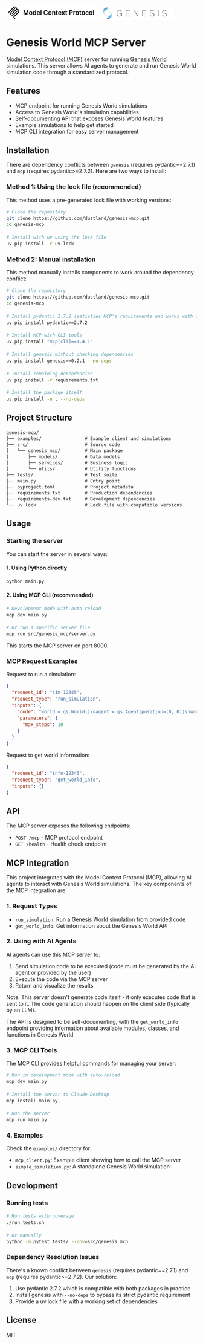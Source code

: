 <img src="imgs/mcp.png" alt="MCP" width="240" />
<img src="imgs/big_text.png" alt="Genesis" width="200" />

# Genesis World MCP Server

[Model Context Protocol (MCP)](https://github.com/modelcontextprotocol/python-sdk) server for running [Genesis World](https://genesis-embodied-ai.github.io/) simulations. This server allows AI agents to generate and run Genesis World simulation code through a standardized protocol.

## Features

- MCP endpoint for running Genesis World simulations
- Access to Genesis World's simulation capabilities
- Self-documenting API that exposes Genesis World features
- Example simulations to help get started
- MCP CLI integration for easy server management

## Installation

There are dependency conflicts between `genesis` (requires pydantic==2.7.1) and `mcp` (requires pydantic>=2.7.2). Here are two ways to install:

### Method 1: Using the lock file (recommended)

This method uses a pre-generated lock file with working versions:

```bash
# Clone the repository
git clone https://github.com/dustland/genesis-mcp.git
cd genesis-mcp

# Install with uv using the lock file
uv pip install -r uv.lock
```

### Method 2: Manual installation

This method manually installs components to work around the dependency conflict:

```bash
# Clone the repository
git clone https://github.com/dustland/genesis-mcp.git
cd genesis-mcp

# Install pydantic 2.7.2 (satisfies MCP's requirements and works with genesis)
uv pip install pydantic==2.7.2

# Install MCP with CLI tools
uv pip install "mcp[cli]==1.4.1"

# Install genesis without checking dependencies
uv pip install genesis==0.2.1 --no-deps

# Install remaining dependencies
uv pip install -r requirements.txt

# Install the package itself
uv pip install -e . --no-deps
```

## Project Structure

```
genesis-mcp/
├── examples/                # Example client and simulations
├── src/                     # Source code
│   └── genesis_mcp/         # Main package
│       ├── models/          # Data models
│       ├── services/        # Business logic
│       └── utils/           # Utility functions
├── tests/                   # Test suite
├── main.py                  # Entry point
├── pyproject.toml           # Project metadata
├── requirements.txt         # Production dependencies
├── requirements-dev.txt     # Development dependencies
└── uv.lock                  # Lock file with compatible versions
```

## Usage

### Starting the server

You can start the server in several ways:

#### 1. Using Python directly

```bash
python main.py
```

#### 2. Using MCP CLI (recommended)

```bash
# Development mode with auto-reload
mcp dev main.py

# Or run a specific server file
mcp run src/genesis_mcp/server.py
```

This starts the MCP server on port 8000.

### MCP Request Examples

Request to run a simulation:

```json
{
  "request_id": "sim-12345",
  "request_type": "run_simulation",
  "inputs": {
    "code": "world = gs.World()\nagent = gs.Agent(position=(0, 0))\nworld.add_agent(agent)\n\nfor step in range(10):\n    agent.move(direction=\"north\", distance=1)\n    world.step()\n    print(f\"Step {step}: Agent at position {agent.position}\")\n\nresult = {\n    \"world_state\": world.get_state(),\n    \"agent_positions\": [a.position for a in world.agents]\n}",
    "parameters": {
      "max_steps": 10
    }
  }
}
```

Request to get world information:

```json
{
  "request_id": "info-12345",
  "request_type": "get_world_info",
  "inputs": {}
}
```

## API

The MCP server exposes the following endpoints:

- `POST /mcp` - MCP protocol endpoint
- `GET /health` - Health check endpoint

## MCP Integration

This project integrates with the Model Context Protocol (MCP), allowing AI agents to interact with Genesis World simulations. The key components of the MCP integration are:

### 1. Request Types

- `run_simulation`: Run a Genesis World simulation from provided code
- `get_world_info`: Get information about the Genesis World API

### 2. Using with AI Agents

AI agents can use this MCP server to:

1. Send simulation code to be executed (code must be generated by the AI agent or provided by the user)
2. Execute the code via the MCP server
3. Return and visualize the results

Note: This server doesn't generate code itself - it only executes code that is sent to it. The code generation should happen on the client side (typically by an LLM).

The API is designed to be self-documenting, with the `get_world_info` endpoint providing information about available modules, classes, and functions in Genesis World.

### 3. MCP CLI Tools

The MCP CLI provides helpful commands for managing your server:

```bash
# Run in development mode with auto-reload
mcp dev main.py

# Install the server to Claude Desktop
mcp install main.py

# Run the server
mcp run main.py
```

### 4. Examples

Check the `examples/` directory for:

- `mcp_client.py`: Example client showing how to call the MCP server
- `simple_simulation.py`: A standalone Genesis World simulation

## Development

### Running tests

```bash
# Run tests with coverage
./run_tests.sh

# Or manually
python -m pytest tests/ --cov=src/genesis_mcp
```

### Dependency Resolution Issues

There's a known conflict between `genesis` (requires pydantic==2.7.1) and `mcp` (requires pydantic>=2.7.2). Our solution:

1. Use pydantic 2.7.2 which is compatible with both packages in practice
2. Install genesis with `--no-deps` to bypass its strict pydantic requirement
3. Provide a uv.lock file with a working set of dependencies

## License

MIT
